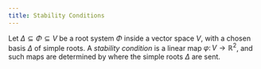 ```yaml
---
title: Stability Conditions
---
```


<script type="module">
    import StabilityConditions from './StabilityConditions.svelte'

    new StabilityConditions({target: document.getElementById('StabilityConditions')})
</script>

<style>
    section > figure {
        height: min(90vh, 800px);
    }
</style>

Let $\Delta \subseteq \Phi \subseteq V$ be a root system $\Phi$ inside a vector space $V$, with a chosen basis $\Delta$ of simple roots.
A *stability condition* is a linear map $\varphi \colon V \to \mathbb{R}^2$, and such maps are determined by where the simple roots $\Delta$ are sent.

<figure id="StabilityConditions"></figure>
